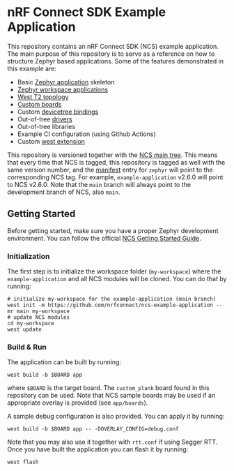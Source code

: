 # nRF Connect SDK Example Application

This repository contains an nRF Connect SDK (NCS) example application. The main
purpose of this repository is to serve as a reference on how to structure Zephyr
based applications. Some of the features demonstrated in this example are:

- Basic [Zephyr application][app_dev] skeleton
- [Zephyr workspace applications][workspace_app]
- [West T2 topology][west_t2]
- [Custom boards][board_porting]
- Custom [devicetree bindings][bindings]
- Out-of-tree [drivers][drivers]
- Out-of-tree libraries
- Example CI configuration (using Github Actions)
- Custom [west extension][west_ext]

This repository is versioned together with the [NCS main tree][sdk-nrf]. This
means that every time that NCS is tagged, this repository is tagged as well
with the same version number, and the [manifest](west.yml) entry for `zephyr`
will point to the corresponding NCS tag. For example, `example-application`
v2.6.0 will point to NCS v2.6.0. Note that the `main` branch will always
point to the development branch of NCS, also `main`.

[app_dev]: https://docs.zephyrproject.org/latest/develop/application/index.html
[workspace_app]: https://docs.zephyrproject.org/latest/develop/application/index.html#zephyr-workspace-app
[west_t2]: https://docs.zephyrproject.org/latest/develop/west/workspaces.html#west-t2
[board_porting]: https://docs.zephyrproject.org/latest/guides/porting/board_porting.html
[bindings]: https://docs.zephyrproject.org/latest/guides/dts/bindings.html
[drivers]: https://docs.zephyrproject.org/latest/reference/drivers/index.html
[sdk-nrf]: https://github.com/nrfconnect/sdk-nrf
[west_ext]: https://docs.zephyrproject.org/latest/develop/west/extensions.html

## Getting Started

Before getting started, make sure you have a proper Zephyr development
environment. You can follow the official
[NCS Getting Started Guide](https://developer.nordicsemi.com/nRF_Connect_SDK/doc/latest/nrf/getting_started.html).

### Initialization

The first step is to initialize the workspace folder (`my-workspace`) where
the `example-application` and all NCS modules will be cloned. You can do
that by running:

```shell
# initialize my-workspace for the example-application (main branch)
west init -m https://github.com/nrfconnect/ncs-example-application --mr main my-workspace
# update NCS modules
cd my-workspace
west update
```

### Build & Run

The application can be built by running:

```shell
west build -b $BOARD app
```

where `$BOARD` is the target board. The `custom_plank` board found in this
repository can be used. Note that NCS sample boards may be used if an
appropriate overlay is provided (see `app/boards`).

A sample debug configuration is also provided. You can apply it by running:

```shell
west build -b $BOARD app -- -DOVERLAY_CONFIG=debug.conf
```

Note that you may also use it together with `rtt.conf` if using Segger RTT. Once
you have built the application you can flash it by running:

```shell
west flash
```
